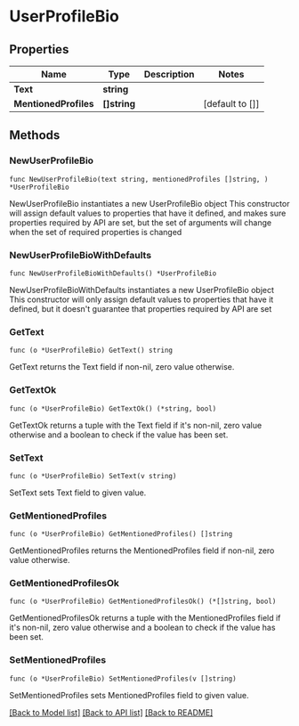 # UserProfileBio

## Properties

Name | Type | Description | Notes
------------ | ------------- | ------------- | -------------
**Text** | **string** |  | 
**MentionedProfiles** | **[]string** |  | [default to []]

## Methods

### NewUserProfileBio

`func NewUserProfileBio(text string, mentionedProfiles []string, ) *UserProfileBio`

NewUserProfileBio instantiates a new UserProfileBio object
This constructor will assign default values to properties that have it defined,
and makes sure properties required by API are set, but the set of arguments
will change when the set of required properties is changed

### NewUserProfileBioWithDefaults

`func NewUserProfileBioWithDefaults() *UserProfileBio`

NewUserProfileBioWithDefaults instantiates a new UserProfileBio object
This constructor will only assign default values to properties that have it defined,
but it doesn't guarantee that properties required by API are set

### GetText

`func (o *UserProfileBio) GetText() string`

GetText returns the Text field if non-nil, zero value otherwise.

### GetTextOk

`func (o *UserProfileBio) GetTextOk() (*string, bool)`

GetTextOk returns a tuple with the Text field if it's non-nil, zero value otherwise
and a boolean to check if the value has been set.

### SetText

`func (o *UserProfileBio) SetText(v string)`

SetText sets Text field to given value.


### GetMentionedProfiles

`func (o *UserProfileBio) GetMentionedProfiles() []string`

GetMentionedProfiles returns the MentionedProfiles field if non-nil, zero value otherwise.

### GetMentionedProfilesOk

`func (o *UserProfileBio) GetMentionedProfilesOk() (*[]string, bool)`

GetMentionedProfilesOk returns a tuple with the MentionedProfiles field if it's non-nil, zero value otherwise
and a boolean to check if the value has been set.

### SetMentionedProfiles

`func (o *UserProfileBio) SetMentionedProfiles(v []string)`

SetMentionedProfiles sets MentionedProfiles field to given value.



[[Back to Model list]](../README.md#documentation-for-models) [[Back to API list]](../README.md#documentation-for-api-endpoints) [[Back to README]](../README.md)



